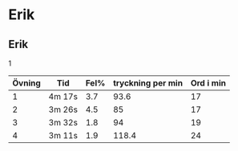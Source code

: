 # Erik

## Erik

1

| Övning | Tid | Fel% | tryckning per min | Ord i min |
| ------ | --- | ---- | ----------------- | --------- |
| 1      | 4m 17s | 3.7 | 93.6            | 17 |
| 2      | 3m 26s | 4.5 | 85              | 17 |
| 3      | 3m 32s | 1.8 | 94              | 19 |
| 4      | 3m 11s | 1.9 | 118.4           | 24 |